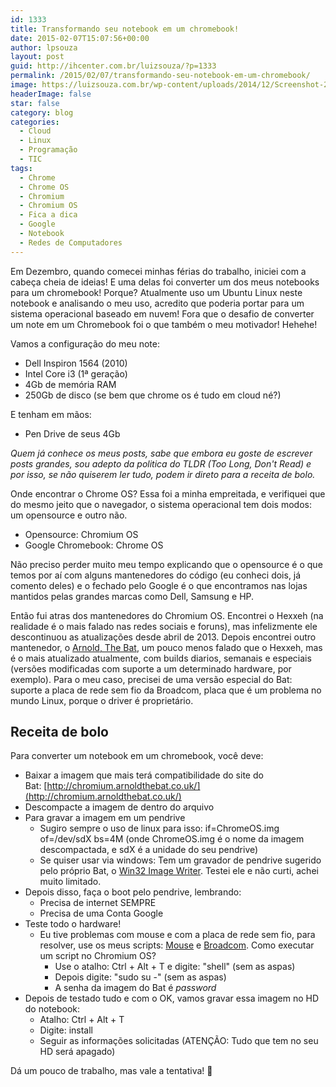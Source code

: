 ```yaml
---
id: 1333
title: Transformando seu notebook em um chromebook!
date: 2015-02-07T15:07:56+00:00
author: lpsouza
layout: post
guid: http://ihcenter.com.br/luizsouza/?p=1333
permalink: /2015/02/07/transformando-seu-notebook-em-um-chromebook/
image: https://luizsouza.com.br/wp-content/uploads/2014/12/Screenshot-2014-12-21-at-12.31.321-1200x675.png
headerImage: false
star: false
category: blog
categories:
  - Cloud
  - Linux
  - Programação
  - TIC
tags:
  - Chrome
  - Chrome OS
  - Chromium
  - Chromium OS
  - Fica a dica
  - Google
  - Notebook
  - Redes de Computadores
---
```

Em Dezembro, quando comecei minhas férias do trabalho, iniciei com a cabeça cheia de ideias! E uma delas foi converter um dos meus notebooks para um chromebook! Porque? Atualmente uso um Ubuntu Linux neste notebook e analisando o meu uso, acredito que poderia portar para um sistema operacional baseado em nuvem! Fora que o desafio de converter um note em um Chromebook foi o que também o meu motivador! Hehehe!

Vamos a configuração do meu note:

* Dell Inspiron 1564 (2010)
* Intel Core i3 (1ª geração)
* 4Gb de memória RAM
* 250Gb de disco (se bem que chrome os é tudo em cloud né?)

E tenham em mãos:

* Pen Drive de seus 4Gb

_Quem já conhece os meus posts, sabe que embora eu goste de escrever posts grandes, sou adepto da politica do TLDR (Too Long, Don't Read) e por isso, se não quiserem ler tudo, podem ir direto para a receita de bolo._

Onde encontrar o Chrome OS? Essa foi a minha empreitada, e verifiquei que do mesmo jeito que o navegador, o sistema operacional tem dois modos: um opensource e outro não.

* Opensource: Chromium OS
* Google Chromebook: Chrome OS

Não preciso perder muito meu tempo explicando que o opensource é o que temos por aí com alguns mantenedores do código (eu conheci dois, já comento deles) e o fechado pelo Google é o que encontramos nas lojas mantidos pelas grandes marcas como Dell, Samsung e HP.

Então fui atras dos mantenedores do Chromium OS. Encontrei o Hexxeh (na realidade é o mais falado nas redes sociais e foruns), mas infelizmente ele descontinuou as atualizações desde abril de 2013. Depois encontrei outro mantenedor, o [Arnold, The Bat](http://arnoldthebat.co.uk/), um pouco menos falado que o Hexxeh, mas é o mais atualizado atualmente, com builds diarios, semanais e especiais (versões modificadas com suporte a um determinado hardware, por exemplo). Para o meu caso, precisei de uma versão especial do Bat: suporte a placa de rede sem fio da Broadcom, placa que é um problema no mundo Linux, porque o driver é proprietário.

## Receita de bolo

Para converter um notebook em um chromebook, você deve:

* Baixar a imagem que mais terá compatibilidade do site do Bat: [http://chromium.arnoldthebat.co.uk/](http://chromium.arnoldthebat.co.uk/)
* Descompacte a imagem de dentro do arquivo
* Para gravar a imagem em um pendrive
  * Sugiro sempre o uso de linux para isso: if=ChromeOS.img of=/dev/sdX bs=4M (onde ChromeOS.img é o nome da imagem descompactada, e sdX é a unidade do seu pendrive)
  * Se quiser usar via windows: Tem um gravador de pendrive sugerido pelo próprio Bat, o [Win32 Image Writer](https://launchpad.net/win32-image-writer/). Testei ele e não curti, achei muito limitado.
* Depois disso, faça o boot pelo pendrive, lembrando:
  * Precisa de internet SEMPRE
  * Precisa de uma Conta Google
* Teste todo o hardware!
  * Eu tive problemas com mouse e com a placa de rede sem fio, para resolver, use os meus scripts: [Mouse](https://gist.github.com/lpsouza/d5e2ba84ef3a2217c8c5) e [Broadcom](https://gist.github.com/lpsouza/9e769d9222224b99a7df). Como executar um script no Chromium OS?
    * Use o atalho: Ctrl + Alt + T e digite: "shell" (sem as aspas)
    * Depois digite: "sudo su -" (sem as aspas)
    * A senha da imagem do Bat é _password_
* Depois de testado tudo e com o OK, vamos gravar essa imagem no HD do notebook:
  * Atalho: Ctrl + Alt + T
  * Digite: install
  * Seguir as informações solicitadas (ATENÇÃO: Tudo que tem no seu HD será apagado)

Dá um pouco de trabalho, mas vale a tentativa! 🙂
